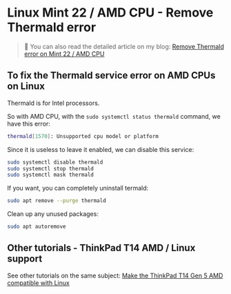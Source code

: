 # Linux Mint 22 / AMD CPU - Remove Thermald error

> 📝 You can also read the detailed article on my blog:
[Remove Thermald error on Mint 22 / AMD CPU](https://www.damian-freelance.com/blog/amd-cpu-fix-thermald-error-on-linux-mint)

## To fix the Thermald service error on AMD CPUs on Linux

Thermald is for Intel processors.

So with AMD CPU, with the `sudo systemctl status thermald` command, we have this error:

```bash
thermald[1570]: Unsupported cpu model or platform
```

Since it is useless to leave it enabled, we can disable this service:

```bash
sudo systemctl disable thermald
sudo systemctl stop thermald
sudo systemctl mask thermald
```

If you want, you can completely uninstall termald:

```bash
sudo apt remove --purge thermald
```

Clean up any unused packages:

```bash
sudo apt autoremove
```

## Other tutorials - ThinkPad T14 AMD / Linux support

See other tutorials on the same subject:
[Make the ThinkPad T14 Gen 5 AMD compatible with Linux](https://github.com/s-damian/thinkpad-t14-gen-5-amd-linux)